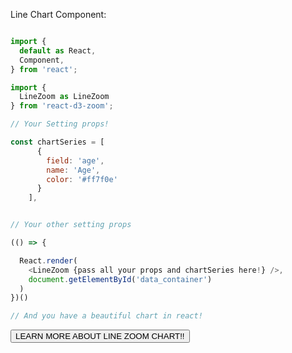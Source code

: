Line Chart Component:

```js

import {
  default as React,
  Component,
} from 'react';

import {
  LineZoom as LineZoom
} from 'react-d3-zoom';

// Your Setting props!

const chartSeries = [
      {
        field: 'age',
        name: 'Age',
        color: '#ff7f0e'
      }
    ],


// Your other setting props

(() => {

  React.render(
    <LineZoom {pass all your props and chartSeries here!} />,
    document.getElementById('data_container')
  )
})()

// And you have a beautiful chart in react!
```

<a href="/zoom/line">
  <button type="button" class="btn btn-success">LEARN MORE ABOUT LINE ZOOM CHART!!</button>
</a>
